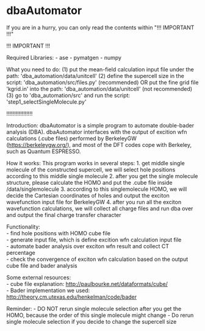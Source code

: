 # dbaAutomator

If you are in a hurry, you can only read the contents within
"!!! IMPORTANT !!!"

!!! IMPORTANT !!!

Required Libraries:
    - ase
    - pymatgen
    - numpy

What you need to do:
    (1) put the mean-field calculation input file under the path: 'dba_automation/data/unitcell'
    (2) define the supercell size in the script: 'dba_automation/src/files.py' (recommended)
    OR
    put the fine grid file 'kgrid.in' into the path:
    'dba_automation/data/unitcell' (not recommended)
    (3) go to 'dba_automation/src' and run the script:
    'step1_selectSingleMolecule.py'

!!!!!!!!!!!!!!!!!

Introduction:
dbaAutomator is a simple program to automate double-bader analysis (DBA). dbaAutomator interfaces with the output of
excition wfn calculations (.cube files) performed by BerkeleyGW
(https://berkeleygw.org/), and most of the DFT codes cope with
Berkeley, such as Quantum ESPRESSO. 

How it works:
    This program works in several steps:
    1. get middle single molecule of the constructed supercell, we will select
    hole positions according to this middle single molecule
    2. after you get the single molecule structure, please calculate the HOMO
    and put the .cube file inside /data/singlemolecule
    3. according to this singlemolecule HOMO, we will decide the Cartesian coordinates of holes and output the exciton wavefunction input file for BerkeleyGW
    4. after you run all the exciton wavefunction calculations, we will collect
    all charge files and run dba over and output the final charge transfer character

Functionality:  
    - find hole positions with HOMO cube file  
    - generate input file, which is define excition wfn calculation input file  
    - automate bader analysis over exciton wfn result and collect CT percentage  
    - check the convergence of exciton wfn calculation based on the output cube file and bader analysis

Some external resources:  
    - cube file explanation: http://paulbourke.net/dataformats/cube/  
    - Bader implementation we used: http://theory.cm.utexas.edu/henkelman/code/bader

Reminder:
    - DO NOT rerun single molecule selection after you get the HOMO,
    because the order of this single molecule might change
    - Do rerun single molecule selection if you decide to change the
    supercell size
